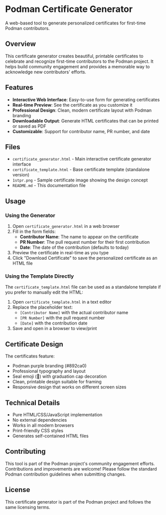 # Podman Certificate Generator

A web-based tool to generate personalized certificates for first-time Podman contributors.

## Overview

This certificate generator creates beautiful, printable certificates to celebrate and recognize first-time contributors to the Podman project. It helps build community engagement and provides a memorable way to acknowledge new contributors' efforts.

## Features

- **Interactive Web Interface**: Easy-to-use form for generating certificates
- **Real-time Preview**: See the certificate as you customize it
- **Professional Design**: Clean, modern certificate layout with Podman branding
- **Downloadable Output**: Generate HTML certificates that can be printed or saved as PDF
- **Customizable**: Support for contributor name, PR number, and date

## Files

- `certificate_generator.html` - Main interactive certificate generator interface
- `certificate_template.html` - Base certificate template (standalone version)
- `1stpr.png` - Sample certificate image showing the design concept
- `README.md` - This documentation file

## Usage

### Using the Generator

1. Open `certificate_generator.html` in a web browser
2. Fill in the form fields:
   - **Contributor Name**: The name to appear on the certificate
   - **PR Number**: The pull request number for their first contribution
   - **Date**: The date of the contribution (defaults to today)
3. Preview the certificate in real-time as you type
4. Click "Download Certificate" to save the personalized certificate as an HTML file

### Using the Template Directly

The `certificate_template.html` file can be used as a standalone template if you prefer to manually edit the HTML:

1. Open `certificate_template.html` in a text editor
2. Replace the placeholder text:
   - `[Contributor Name]` with the actual contributor name
   - `[PR Number]` with the pull request number
   - `[Date]` with the contribution date
3. Save and open in a browser to view/print

## Certificate Design

The certificates feature:
- Podman purple branding (#892ca0)
- Professional typography and layout
- Seal emoji (🦭) with graduation cap decoration
- Clean, printable design suitable for framing
- Responsive design that works on different screen sizes

## Technical Details

- Pure HTML/CSS/JavaScript implementation
- No external dependencies
- Works in all modern browsers
- Print-friendly CSS styles
- Generates self-contained HTML files

## Contributing

This tool is part of the Podman project's community engagement efforts. Contributions and improvements are welcome! Please follow the standard Podman contribution guidelines when submitting changes.

## License

This certificate generator is part of the Podman project and follows the same licensing terms. 